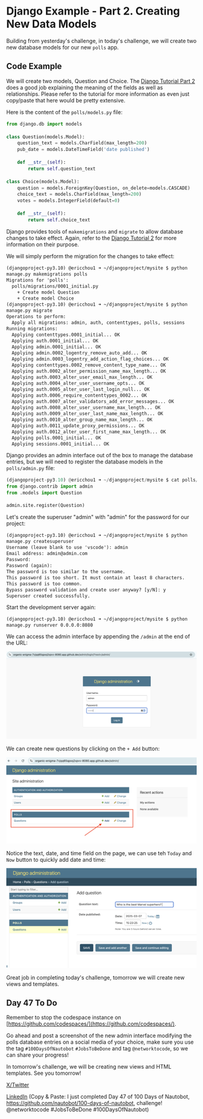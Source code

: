 # Django Example - Part 2. Creating New Data Models

Building from yesterday's challenge, in today's challenge, we will create two new database models for our new `polls` app. 

## Code Example

We will create two models, Question and Choice. The [Django Tutorial Part 2](https://docs.djangoproject.com/en/5.1/intro/tutorial02/) does a good job explaining the meaning of the fields as well as relationships. Please refer to the tutorial for more information as even just copy/paste that here would be pretty extensive. 

Here is the content of the `polls/models.py` file: 


```python polls/models.py
from django.db import models

class Question(models.Model):
    question_text = models.CharField(max_length=200)
    pub_date = models.DateTimeField('date published')

    def __str__(self):
        return self.question_text

class Choice(models.Model):
    question = models.ForeignKey(Question, on_delete=models.CASCADE)
    choice_text = models.CharField(max_length=200)
    votes = models.IntegerField(default=0)

    def __str__(self):
        return self.choice_text
```

Django provides tools of `makemigrations` and `migrate` to allow database changes to take effect. Again, refer to the [Django Tutorial 2](https://docs.djangoproject.com/en/5.1/intro/tutorial02/) for more information on their purpose. 

We will simply perform the migration for the changes to take effect: 

```
(djangoproject-py3.10) @ericchou1 ➜ ~/djangoproject/mysite $ python manage.py makemigrations polls
Migrations for 'polls':
  polls/migrations/0001_initial.py
    + Create model Question
    + Create model Choice
(djangoproject-py3.10) @ericchou1 ➜ ~/djangoproject/mysite $ python manage.py migrate
Operations to perform:
  Apply all migrations: admin, auth, contenttypes, polls, sessions
Running migrations:
  Applying contenttypes.0001_initial... OK
  Applying auth.0001_initial... OK
  Applying admin.0001_initial... OK
  Applying admin.0002_logentry_remove_auto_add... OK
  Applying admin.0003_logentry_add_action_flag_choices... OK
  Applying contenttypes.0002_remove_content_type_name... OK
  Applying auth.0002_alter_permission_name_max_length... OK
  Applying auth.0003_alter_user_email_max_length... OK
  Applying auth.0004_alter_user_username_opts... OK
  Applying auth.0005_alter_user_last_login_null... OK
  Applying auth.0006_require_contenttypes_0002... OK
  Applying auth.0007_alter_validators_add_error_messages... OK
  Applying auth.0008_alter_user_username_max_length... OK
  Applying auth.0009_alter_user_last_name_max_length... OK
  Applying auth.0010_alter_group_name_max_length... OK
  Applying auth.0011_update_proxy_permissions... OK
  Applying auth.0012_alter_user_first_name_max_length... OK
  Applying polls.0001_initial... OK
  Applying sessions.0001_initial... OK
```

Django provides an admin interface out of the box to manage the database entries, but we will need to register the database models in the `polls/admin.py` file: 

```python 
(djangoproject-py3.10) @ericchou1 ➜ ~/djangoproject/mysite $ cat polls/admin.py 
from django.contrib import admin
from .models import Question

admin.site.register(Question)
```

Let's create the superuser "admin" with "admin" for the password for our project: 

```
(djangoproject-py3.10) @ericchou1 ➜ ~/djangoproject/mysite $ python manage.py createsuperuser
Username (leave blank to use 'vscode'): admin
Email address: admin@admin.com
Password: 
Password (again): 
The password is too similar to the username.
This password is too short. It must contain at least 8 characters.
This password is too common.
Bypass password validation and create user anyway? [y/N]: y
Superuser created successfully.
```

Start the development server again: 

```
(djangoproject-py3.10) @ericchou1 ➜ ~/djangoproject/mysite $ python manage.py runserver 0.0.0.0:8080
```

We can access the admin interface by appending the `/admin` at the end of the URL: 

![admin_1](images/admin_1.png)

We can create new questions by clicking on the `+ Add` button: 

![admin_2](images/admin_2.png)

Notice the text, date, and time field on the page, we can use teh `Today` and `Now` button to quickly add date and time: 

![admin_3](images/admin_3.png)

Great job in completing today's challenge, tomorrow we will create new views and templates. 

## Day 47 To Do

Remember to stop the codespace instance on [https://github.com/codespaces/](https://github.com/codespaces/). 

Go ahead and post a screenshot of the new admin interface modifying the polls database entries on a social media of your choice, make sure you use the tag `#100DaysOfNautobot` `#JobsToBeDone` and tag `@networktocode`, so we can share your progress! 

In tomorrow's challenge, we will be creating new views and HTML templates. See you tomorrow! 

[X/Twitter](<https://twitter.com/intent/tweet?url=https://github.com/nautobot/100-days-of-nautobot&text=I+just+completed+Day+47+of+the+100+days+of+nautobot+challenge+!&hashtags=100DaysOfNautobot,JobsToBeDone>)

[LinkedIn](https://www.linkedin.com/) (Copy & Paste: I just completed Day 47 of 100 Days of Nautobot, https://github.com/nautobot/100-days-of-nautobot, challenge! @networktocode #JobsToBeDone #100DaysOfNautobot) 
